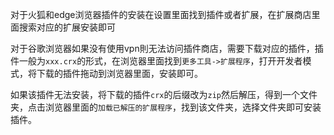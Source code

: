 对于火狐和edge浏览器插件的安装在设置里面找到插件或者扩展，在扩展商店里面搜索对应的扩展安装即可

对于谷歌浏览器如果没有使用vpn則无法访问插件商店，需要下载对应的插件，插件一般为`xxx.crx`的形式，在浏览器里面找到`更多工具->扩展程序`，打开开发者模式，将下载的插件拖动到浏览器里面，安装即可。

如果该插件无法安装，将下载的插件`crx`的后缀改为`zip`然后解压，得到一个文件夹，点击浏览器里面的`加载已解压的扩展程序`，找到该文件夹，选择文件夹即可安装插件。